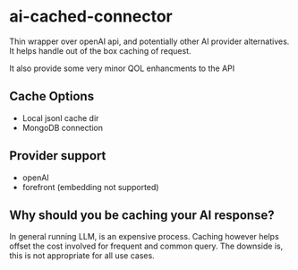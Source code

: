 # ai-cached-connector

Thin wrapper over openAI api, and potentially other AI provider alternatives.
It helps handle out of the box caching of request.

It also provide some very minor QOL enhancments to the API

## Cache Options
- Local jsonl cache dir
- MongoDB connection

## Provider support
- openAI
- forefront (embedding not supported)

## Why should you be caching your AI response?

In general running LLM, is an expensive process. Caching however helps offset the cost involved for frequent and common query.
The downside is, this is not appropriate for all use cases.
